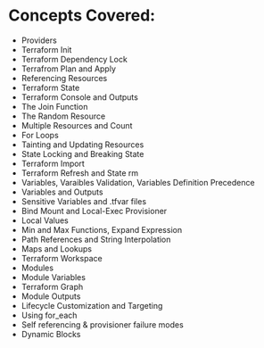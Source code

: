 # Concepts Covered:

- Providers
- Terraform Init
- Terraform Dependency Lock
- Terrafrom Plan and Apply
- Referencing Resources
- Terraform State
- Terraform Console and Outputs
- The Join Function
- The Random Resource
- Multiple Resources and Count
- For Loops
- Tainting and Updating Resources
- State Locking and Breaking State
- Terraform Import
- Terraform Refresh and State rm
- Variables, Varaibles Validation, Variables Definition Precedence
- Variables and Outputs
- Sensitive Variables and .tfvar files
- Bind Mount and Local-Exec Provisioner
- Local Values
- Min and Max Functions, Expand Expression
- Path References and String Interpolation
- Maps and Lookups
- Terraform Workspace
- Modules
- Module Variables
- Terraform Graph
- Module Outputs
- Lifecycle Customization and Targeting
- Using for_each
- Self referencing & provisioner failure modes
- Dynamic Blocks
